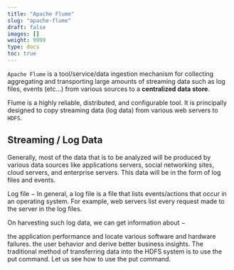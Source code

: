 ```yaml
---
title: "Apache Flume"
slug: "apache-flume"
draft: false
images: []
weight: 9999
type: docs
toc: true
---
```


`Apache Flume` is a tool/service/data ingestion mechanism for collecting aggregating and transporting large amounts of streaming data such as log files, events (etc...) from various sources to a **centralized data store**.

Flume is a highly reliable, distributed, and configurable tool. It is principally designed to copy streaming data (log data) from various web servers to `HDFS`.

## Streaming / Log Data
Generally, most of the data that is to be analyzed will be produced by various data sources like applications servers, social networking sites, cloud servers, and enterprise servers. This data will be in the form of log files and events.

Log file − In general, a log file is a file that lists events/actions that occur in an operating system. For example, web servers list every request made to the server in the log files.

On harvesting such log data, we can get information about −

the application performance and locate various software and hardware failures.
the user behavior and derive better business insights.
The traditional method of transferring data into the HDFS system is to use the put command. Let us see how to use the put command.

